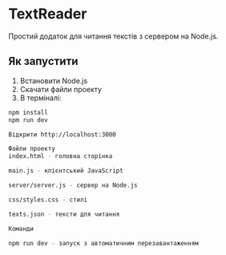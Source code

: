 # TextReader

Простий додаток для читання текстів з сервером на Node.js.

## Як запустити

1. Встановити Node.js
2. Скачати файли проекту
3. В терміналі:
```bash
npm install
npm run dev

Відкрити http://localhost:3000

Файли проекту
index.html - головна сторінка

main.js - клієнтський JavaScript

server/server.js - сервер на Node.js

css/styles.css - стилі

texts.json - тексти для читання

Команди

npm run dev - запуск з автоматичним перезавантаженням